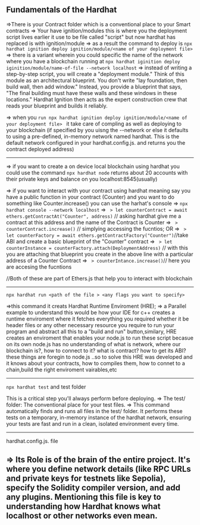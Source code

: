 Fundamentals of the Hardhat
------------------------------------------------------------------------------------------------------
=>There is your Contract folder which is a conventional place to your Smart contracts
=> Your have ignition/modules this is where you the deployment script lives earlier it use to be file called "script" but now hardhat has replaced is with ignition/module
 => as a result the command to deploy is ```npx hardhat ignition deploy ignition/module/<name of your deployment file>```
 => there is a variant wherein you could specific the name of the network where you have a blockchain running at ```npx hardhat iginition deploy iginition/module/name-of-file --network localhost```
 => instead of writing a step-by-step script, you will create a "deployment module." Think of this module as an architectural blueprint. You don't write "lay foundation, then build wall, then add window." Instead, you provide a blueprint that says, "The final building must have these walls and these windows in these locations." Hardhat Ignition then acts as the expert construction crew that reads your blueprint and builds it reliably. 

 => when you ```run npx hardhat ignition deploy ignition/module/<name of your deployment file> ``` it take care of compling as well as deploying to your blockchain (if specified by you uisng the --network or else it defaults to using a pre-defined, in-memory network named hardhat. This is the default network configured in your hardhat.config.js. and returns you the contract deployed address)

 -----------------------------------------------------------------------------------------------------

 => if you want to create a on device local blockchain using hardhat you could use the command ```npx hardhat node``` returns about 20 accounts with their private keys and balance on you localhost:8545(usually)

 => if you want to interact with your contract using hardhat meaning 
    say you have a public function in your contract (Counter) and you want to do something like Counter.increase() you can use the harhat's console
=> ```npx hardhat console --network localhost```
=> ``` > let counterContract = await ethers.getContractAt("Counter", address)``` // asking hardhat give me a contract at this address and the name of the Contract is Counter
=> ``` > counterContract.increase()``` // simplying accessing the fucntios;
                                OR
=> ``` > let counterFactory = await ethers.getContractFactory("Counter")```//take ABI and create a basic blueprint of the "Counter" contract
=> ``` > let counterInstance = counterFactory.attach(DeploymentAddress)``` // with this you are attaching that blueprint you create in the above line with a particular address of a Counter Contract
=> ``` > counterIntance.increase()```// here you are accesing the fucntions

//Both of these are part of Ethers.js that help you to interact with blockchain

------------------------------------------------------------------------------------------------------

```npx hardhat run <path of the file > <any flags you want to specify>```

=>this command it creats Hardhat Runtime Enviroment (HRE); 
=> a Parallel example to understand this would be how your IDE for c++ creates a runtime enviroment where it fetches everything you required whether it be header files or any other necessary resource you require to run your program and abstract all this to a "build and run" button,similary, HRE creates an enviroment that enables your node.js to run these script becasue on its own node.js has no understanding of what is network, where our blockchain is?, how to connect to it? what is contract? how to get its ABI? these things are foregin to node.js ..so to solve this HRE was developed and it knows about your contracts, how to compiles them, how to connet to a chain,build the right enviroment vairables,etc


------------------------------------------------------------------------------------------------------
```npx hardhat test``` and test folder

This is a critical step you'll always perform before deploying.
 => The test/ folder: The conventional place for your test files.
 => This command automatically finds and runs all files in the test/ folder. It performs these tests on a temporary, in-memory instance of the hardhat network, ensuring your tests are fast and run in a clean, isolated environment every time.

 ------------------------------------------------------------------------------------------------------

  hardhat.config.js. file

 => Its Role is of the brain of the entire project. It's where you define network details (like RPC URLs and private keys for testnets like Sepolia), specify the Solidity compiler version, and add any plugins. Mentioning this file is key to understanding how Hardhat knows what localhost or other networks even mean.
 ------------------------------------------------------------------------------------------------------

 
